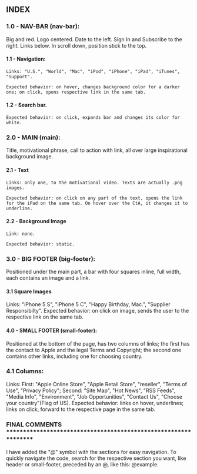  ## INDEX

 ### 1.0 - NAV-BAR (nav-bar):
  Big and red. Logo centered. Date to the left. Sign In and Subscribe to the right. Links below. In scroll down, position stick to the top.
  #### 1.1 - Navigation:
    Links: "U.S.", "World", "Mac", "iPod", "iPhone", "iPad", "iTunes", "Support".

    Expected behavior: on hover, changes background color for a darker one; on click, opens respective link in the same tab.
  #### 1.2 - Search bar.
    Expected behavior: on click, expands bar and changes its color for white.

  ### 2.0 - MAIN (main):
  Title, motivational phrase, call to action with link, all over large inspirational background image.
  #### 2.1 - Text
    Links: only one, to the motivational video. Texts are actually .png images.

    Expected behavior: on click on any part of the text, opens the link for the iPad on the same tab. On hover over the CtA, it changes it to underline.
  #### 2.2 - Background Image
    Link: none.

    Expected behavior: static.

  ### 3.0 - BIG FOOTER (big-footer):
  Positioned under the main part, a bar with four squares inline, full width, each contains an image and a link.
  #### 3.1 Square Images

  Links: "iPhone 5 S", "iPhone 5 C", "Happy Birthday, Mac.", "Supplier Responsibilty".
  Expected behavior: on click on image, sends the user to the respective link on the same tab.

  #### 4.0 - SMALL FOOTER (small-footer):
  Positioned at the bottom of the page, has two columns of links; the first has the contact to Apple and the legal Terms and Copyright; the second one contains other links, including one for choosing country.
  ### 4.1 Columns:
  Links: First: "Apple Online Store", "Apple Retail Store", "reseller", "Terms of Use", "Privacy Policy"; Second: "Site Map", "Hot News", "RSS Feeds", "Media Info", "Environment", "Job Opportunities", "Contact Us", "Choose your country"(Flag of US).
  Expected behavior: links on hover, underlines; links on click, forward to the respective page in the same tab.


 ### FINAL COMMENTS ***************************************************************

I have added the "@" symbol with the sections for easy navigation. To quickly navigate the code, search for the respective section you want, like header or small-footer, preceded by an @, like this: @example.
